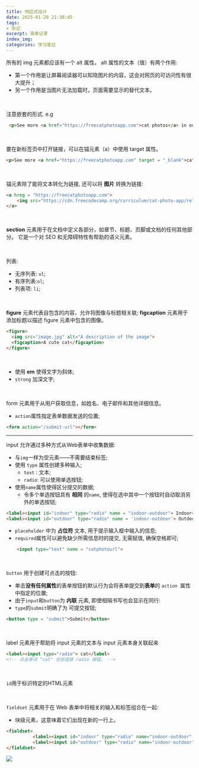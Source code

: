 ```yaml
---
title: 响应式设计
date: 2025-01-20 21:38:45
tags: 
- 杂记
excerpt: 简单记录
index_img: 
categories: 学习笔记
---
```


所有的 img 元素都应该有一个 alt 属性。 alt 属性的文本（值）有两个作用:
- 第一个作用是让屏幕阅读器可以知晓图片的内容，这会对网页的可访问性有很大提升；
- 另一个作用是当图片无法加载时，页面需要显示的替代文本。

<br>

注意嵌套的形式.
e.g
```html
 <p>See more <a href="https://freecatphotoapp.com">cat photos</a> in our gallery.</p>
```

<br>


要在新标签页中打开链接，可以在锚元素（a）中使用 target 属性。
```html
<p>See more <a href="https://freecatphotoapp.com" target = "_blank">cat photos</a> in our gallery.</p>
```

<br>

锚元素除了能将文本转化为链接, 还可以将 **图片** 转换为链接:
```html
<a hreg = "https://freecatphotoapp.com">
    <img src="https://cdn.freecodecamp.org/curriculum/cat-photo-app/relaxing-cat.jpg" alt="A cute orange cat lying on its back.">
</a>
```

<br>


**section** 元素用于在文档中定义各部分，如章节、标题、页脚或文档的任何其他部分。 它是一个对 SEO 和无障碍特性有帮助的语义元素。

<br>


列表:
- 无序列表: `ul`;
- 有序列表:`ol`;
- 列表项: `li`;

<br>


**figure** 元素代表自包含的内容，允许将图像与标题相关联;
**figcaption** 元素用于添加标题以描述 figure 元素中包含的图像。
```html
<figure>
  <img src="image.jpg" alt="A description of the image">
  <figcaption>A cute cat</figcaption>
</figure>
```

<br>


- 使用 **em** 使得文字为斜体;
- `strong` 加深文字;

<br>


form 元素用于从用户获取信息，如姓名、电子邮件和其他详细信息。
- `action`属性指定表单数据发送的位置;
``` html
<form action="/submit-url"></form>
```

---
input 允许通过多种方式从Web表单中收集数据:
- 与`img`一样为空元素——不需要结束标签;
- 使用 `type` 属性创建多种输入;
  - `text` : 文本;
  - `radio`: 可以使用单选按钮;
- 使用`name`属性使得区分提交的数据;
  - 令多个单选按钮具有 **相同** 的`name`, 使得在选中其中一个按钮时自动取消另外的单选按钮;
```html
<label><input id="indoor" type="radio" name = "indoor-outdoor"> Indoor</label>
<label><input id="outdoor" type="radio" name = 'indoor-outdoor'> Outdoor</label>
```
- `placeholder` 中为 **占位符** 文本, 用于提示输入框中输入的信息;
- `required`属性可以避免缺少所需信息时的提交, 无需赋值, 确保空格即可;

```html
    <input type="text" name = "catphotourl">
```

<br>


`button` 用于创建可点击的按钮:
- 单击**没有任何属性**的表单按钮的默认行为会将表单提交到**表单**的 `action `属性中指定的位置;
- 由于`input`和`button`为 **内联** 元素, 即使相隔书写也会显示在同行:
- `type`的`submit`明确了为 可提交按钮;
```html
<button type = "submit">Submit</button>
```

<br>

label 元素用于帮助将 input 元素的文本与 input 元素本身关联起来
```html
<label><input type="radio"> cat</label>
<!-- 点击单词 "cat" 也将选择 radio 按钮。 -->
```

<br>

`id`用于标识特定的HTML元素

<br>

`fieldset` 元素用于在 Web 表单中将相关的输入和标签组合在一起:
  - 块级元素，这意味着它们出现在新的一行上。
```html
<fieldset>
          <label><input id="indoor" type="radio" name="indoor-outdoor" value="indoor"> Indoor</label>
          <label><input id="outdoor" type="radio" name="indoor-outdoor" value="outdoor"> Outdoor</label>
</fieldset>
```
![](/img/猫猫-2025-01-20-22-47-27.png)

